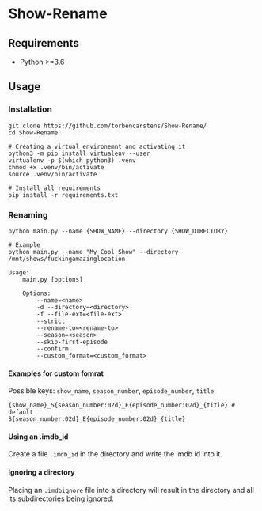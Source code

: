 # Show-Rename

## Requirements

- Python >=3.6

## Usage

### Installation

```shell
git clone https://github.com/torbencarstens/Show-Rename/
cd Show-Rename

# Creating a virtual environemnt and activating it
python3 -m pip install virtualenv --user
virtualenv -p $(which python3) .venv
chmod +x .venv/bin/activate
source .venv/bin/activate

# Install all requirements
pip install -r requirements.txt
```

### Renaming

```shell
python main.py --name {SHOW_NAME} --directory {SHOW_DIRECTORY}

# Example
python main.py --name "My Cool Show" --directory /mnt/shows/fuckingamazinglocation
```

```
Usage:
    main.py [options]
   
    Options:
        --name=<name>
        -d --directory=<directory>
        -f --file-ext=<file-ext>
        --strict
        --rename-to=<rename-to>
        --season=<season>
        --skip-first-episode
        --confirm
        --custom_format=<custom_format>
```

#### Examples for custom fomrat

Possible keys: `show_name`, `season_number`, `episode_number`, `title`:
```
{show_name}_S{season_number:02d}_E{episode_number:02d}_{title} # default
S{season_number:02d}_E{episode_number:02d}_{title}
```

#### Using an .imdb_id

Create a file `.imdb_id` in the directory and write the imdb id into it.

#### Ignoring a directory

Placing an `.imdbignore` file into a directory will result in the directory and all its subdirectories being ignored.
